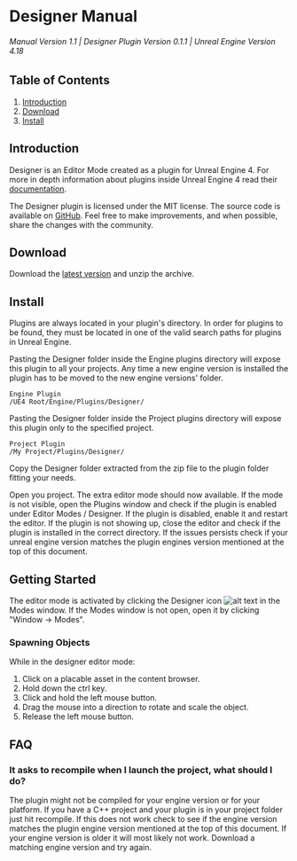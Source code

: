 #      Designer Manual
###### Manual Version 1.1     |     Designer Plugin Version 0.1.1     |     Unreal Engine Version 4.18



## Table of Contents
1. [Introduction](#introduction)
2. [Download](#download)
3. [Install](#install)



## Introduction
Designer is an Editor Mode created as a plugin for Unreal Engine 4. For more in depth information about plugins inside Unreal Engine 4 read their [documentation](https://docs.unrealengine.com/latest/INT/Programming/Plugins/).

The Designer plugin is licensed under the MIT license. The source code is available on [GitHub](https://github.com/RoelBartstra/Designer). Feel free to make improvements, and when possible, share the changes with the community.



## Download
Download the [latest version](https://www.unrealengineer.com/designer) and unzip the archive.



## Install
Plugins are always located in your plugin's directory. In order for plugins to be found, they must be located in one of the valid search paths for plugins in Unreal Engine.

Pasting the Designer folder inside the Engine plugins directory will expose this plugin to all your projects. Any time a new engine version is installed the plugin has to be moved to the new engine versions' folder.

```
Engine Plugin
/UE4 Root/Engine/Plugins/Designer/
```

​Pasting the Designer folder inside the Project plugins directory will expose this plugin only to the specified project.

```
Project Plugin
/My Project/Plugins/Designer/
```

Copy the Designer folder extracted from the zip file to the plugin folder fitting your needs.

Open you project. The extra editor mode should now available. If the mode is not visible, open the Plugins window and check if the plugin is enabled under Editor Modes / Designer. If the plugin is disabled, enable it and restart the editor. 
If the plugin is not showing up, close the editor and check if the plugin is installed in the correct directory. If the issues persists check if your unreal engine version matches the plugin engines version mentioned at the top of this document.

## Getting Started
The editor mode is activated by clicking the Designer icon ![alt text][icon] in the Modes window. If the Modes window is not open, open it by clicking "Window -> Modes".

[icon]: https://raw.githubusercontent.com/RoelBartstra/Designer/master/Plugins/Designer/Resources/Icon40.png "Icon"



### Spawning Objects
While in the designer editor mode:
1. Click on a placable asset in the content browser.
2. Hold down the ctrl key.
3. Click and hold the left mouse button.
4. Drag the mouse into a direction to rotate and scale the object.
5. Release the left mouse button.



## FAQ
### It asks to recompile when I launch the project, what should I do?
The plugin might not be compiled for your engine version or for your platform. If you have a C++ project and your plugin is in your project folder just hit recompile.
If this does not work check to see if the engine version matches the plugin engine version mentioned at the top of this document. If your engine version is older it will most likely not work. Download a matching engine version and try again.